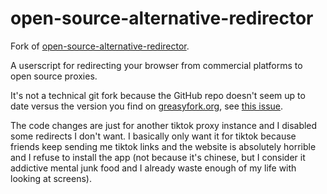 # open-source-alternative-redirector
Fork of [open-source-alternative-redirector](https://github.com/forLoop42/open-source-alternative-redirector).

A userscript for redirecting your browser from commercial platforms to open source proxies.

It's not a technical git fork because the GitHub repo doesn't seem up to date versus the version you find on [greasyfork.org](https://greasyfork.org/en/scripts/437291-open-source-alternative-redirector), see [this issue](https://github.com/forLoop42/open-source-alternative-redirector/issues/9).

The code changes are just for another tiktok proxy instance and I disabled some redirects I don't want. I basically only want it for tiktok because friends keep sending me tiktok links and the website is absolutely horrible and I refuse to install the app (not because it's chinese, but I consider it addictive mental junk food and I already waste enough of my life with looking at screens).
